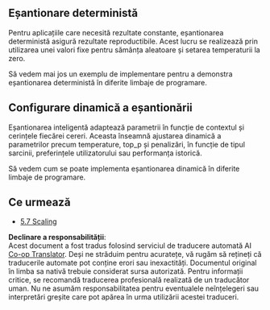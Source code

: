 <!--
CO_OP_TRANSLATOR_METADATA:
{
  "original_hash": "3cb0da3badd51d73ab78ebade2827d98",
  "translation_date": "2025-06-13T01:07:44+00:00",
  "source_file": "05-AdvancedTopics/mcp-sampling/README.md",
  "language_code": "ro"
}
-->
## Eșantionare deterministă

Pentru aplicațiile care necesită rezultate constante, eșantionarea deterministă asigură rezultate reproductibile. Acest lucru se realizează prin utilizarea unei valori fixe pentru sămânța aleatoare și setarea temperaturii la zero.

Să vedem mai jos un exemplu de implementare pentru a demonstra eșantionarea deterministă în diferite limbaje de programare.

## Configurare dinamică a eșantionării

Eșantionarea inteligentă adaptează parametrii în funcție de contextul și cerințele fiecărei cereri. Aceasta înseamnă ajustarea dinamică a parametrilor precum temperature, top_p și penalizări, în funcție de tipul sarcinii, preferințele utilizatorului sau performanța istorică.

Să vedem cum se poate implementa eșantionarea dinamică în diferite limbaje de programare.

## Ce urmează

- [5.7 Scaling](../mcp-scaling/README.md)

**Declinare a responsabilității**:  
Acest document a fost tradus folosind serviciul de traducere automată AI [Co-op Translator](https://github.com/Azure/co-op-translator). Deși ne străduim pentru acuratețe, vă rugăm să rețineți că traducerile automate pot conține erori sau inexactități. Documentul original în limba sa nativă trebuie considerat sursa autorizată. Pentru informații critice, se recomandă traducerea profesională realizată de un traducător uman. Nu ne asumăm responsabilitatea pentru eventualele neînțelegeri sau interpretări greșite care pot apărea în urma utilizării acestei traduceri.